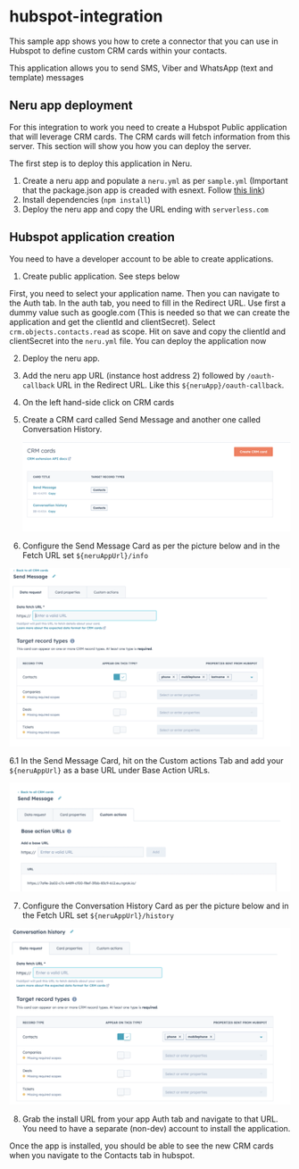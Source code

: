 # hubspot-integration

This sample app shows you how to crete a connector that you can use in Hubspot to define custom CRM cards within your contacts.

This application allows you to send SMS, Viber and WhatsApp (text and template) messages

## Neru app deployment

For this integration to work you need to create a Hubspot Public application that will leverage CRM cards. The CRM cards will fetch information from this server. This section will show you how you can deploy the server.

The first step is to deploy this application in Neru.

1. Create a neru app and populate a `neru.yml` as per `sample.yml` (Important that the package.json app is creaded with esnext. Follow [this link](https://vonage-neru.herokuapp.com/neru/tutorials/neru-dialer/neru/dialer/create-project))
2. Install dependencies (`npm install`)
3. Deploy the neru app and copy the URL ending with `serverless.com`

## Hubspot application creation

You need to have a developer account to be able to create applications.

1. Create public application. See steps below

First, you need to select your application name. Then you can navigate to the Auth tab. In the auth tab, you need to fill in the Redirect URL. Use first a dummy value such as google.com (This is needed so that we can create the application and get the clientId and clientSecret). Select `crm.objects.contacts.read` as scope. Hit on save and copy the clientId and clientSecret into the `neru.yml` file. You can deploy the application now

2. Deploy the neru app.

3. Add the neru app URL (instance host address 2) followed by `/oauth-callback` URL in the Redirect URL. Like this `${neruApp}/oauth-callback`.
4. On the left hand-side click on CRM cards
5. Create a CRM card called Send Message and another one called Conversation History.

   ![CRM Cards](https://github.com/nexmo-se/hubspot-integration/blob/main/public/images/crmcards.png)

6. Configure the Send Message Card as per the picture below and in the Fetch URL set `${neruAppUrl}/info`

![Send Message Card](https://github.com/nexmo-se/hubspot-integration/blob/main/public/images/sendmessacard.png)

6.1 In the Send Message Card, hit on the Custom actions Tab and add your `${neruAppUrl}` as a base URL under Base Action URLs.

![Send Message Card](https://github.com/nexmo-se/hubspot-integration/blob/main/public/images/sendmessageaction.png)

7. Configure the Conversation History Card as per the picture below and in the Fetch URL set `${neruAppUrl}/history`

![Send Message Card](https://github.com/nexmo-se/hubspot-integration/blob/main/public/images/historycard.png)

8. Grab the install URL from your app Auth tab and navigate to that URL. You need to have a separate (non-dev) account to install the application.

Once the app is installed, you should be able to see the new CRM cards when you navigate to the Contacts tab in hubspot.
